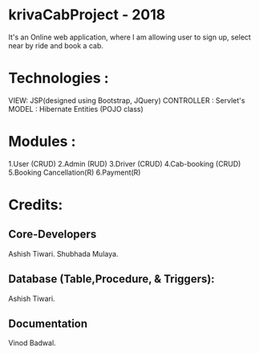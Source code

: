 # krivaCabProject - 2018

It's an Online web application, where I am allowing user to sign up, select near by ride and book a cab.

Technologies :
=================
VIEW: JSP(designed using Bootstrap, JQuery)
CONTROLLER : Servlet's
MODEL : Hibernate Entities (POJO class)

Modules :
==============
1.User (CRUD)
2.Admin (RUD)
3.Driver (CRUD)
4.Cab-booking (CRUD)
5.Booking Cancellation(R)
6.Payment(R)

Credits:
=============================
Core-Developers
----------------------
Ashish Tiwari.
Shubhada Mulaya.

Database (Table,Procedure, & Triggers):
-----------------------------------------
Ashish Tiwari.

Documentation
----------------------------------------
Vinod Badwal.
